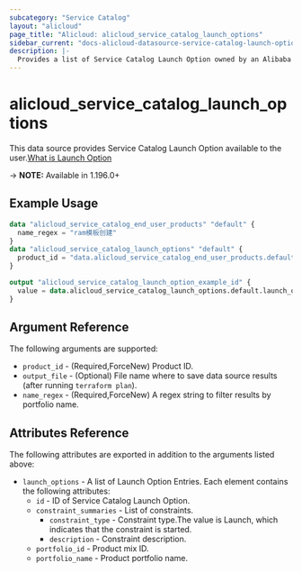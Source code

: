 ```yaml
---
subcategory: "Service Catalog"
layout: "alicloud"
page_title: "Alicloud: alicloud_service_catalog_launch_options"
sidebar_current: "docs-alicloud-datasource-service-catalog-launch-options"
description: |-
  Provides a list of Service Catalog Launch Option owned by an Alibaba Cloud account.
---
```


# alicloud_service_catalog_launch_options

This data source provides Service Catalog Launch Option available to the user.[What is Launch Option](https://www.alibabacloud.com/help/en/servicecatalog/latest/api-doc-servicecatalog-2021-09-01-api-doc-listlaunchoptions)

-> **NOTE:** Available in 1.196.0+

## Example Usage

```terraform
data "alicloud_service_catalog_end_user_products" "default" {
  name_regex = "ram模板创建"
}
data "alicloud_service_catalog_launch_options" "default" {
  product_id = "data.alicloud_service_catalog_end_user_products.default.end_user_products.0.id"
}

output "alicloud_service_catalog_launch_option_example_id" {
  value = data.alicloud_service_catalog_launch_options.default.launch_options.0.id
}
```

## Argument Reference

The following arguments are supported:
* `product_id` - (Required,ForceNew) Product ID.
* `output_file` - (Optional) File name where to save data source results (after running `terraform plan`).
* `name_regex` - (Required,ForceNew) A regex string to filter results by portfolio name.

## Attributes Reference

The following attributes are exported in addition to the arguments listed above:
* `launch_options` - A list of Launch Option Entries. Each element contains the following attributes:
    * `id` - ID of Service Catalog Launch Option.
    * `constraint_summaries` - List of constraints.
        * `constraint_type` - Constraint type.The value is Launch, which indicates that the constraint is started.
        * `description` - Constraint description.
    * `portfolio_id` - Product mix ID.
    * `portfolio_name` - Product portfolio name.
